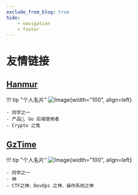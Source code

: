 ```yaml
---
exclude_from_blog: true
hide:
    - navigation
    - footer
---
```

# 友情链接 

## [Hanmur](http://hanmur.cn)

!!! tip "个人名片"
    ![Image](https://avatars.githubusercontent.com/u/73321642?v=4){width="100", align=left}

    - 同学之一
    - 产品🐶、Go 后端使用者
    - Crypto 之鬼

## [GzTime](http://gztime.cc)

!!! tip "个人名片"
    ![Image](https://cdn.gzti.me/avatar/Icon_2021.png){width="100", align=left}

    - 同学之一
    - 神
    - CTF之神、DevOps 之神、操作系统之神